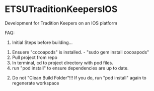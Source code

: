 # ETSUTraditionKeepersIOS
Development for Tradition Keepers on an IOS platform

FAQ:

1) Initial Steps before building...
  1. Ensuere "cocoapods" is installed. - "sudo gem install cocoapods"
  2. Pull project from repo
  3. In terminal, cd to project directory with pod files.
  4. run "pod install" to ensure dependencies are up to date.
 
2) Do not "Clean Build Folder"!!!
  If you do, run "pod install" again to regenerate workspace
  
 
